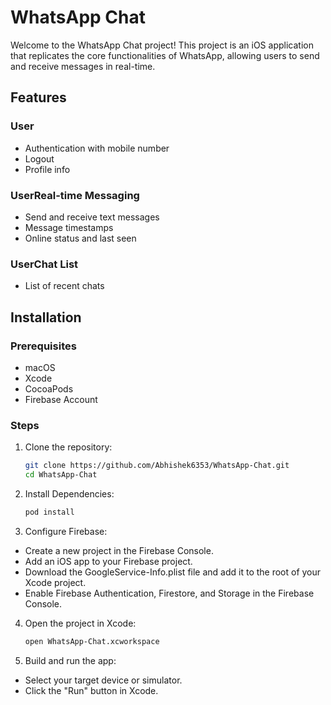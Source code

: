 # WhatsApp Chat
Welcome to the WhatsApp Chat project! This project is an iOS application that replicates the core functionalities of WhatsApp, allowing users to send and receive messages in real-time.


## Features

### User
  - Authentication with mobile number
  - Logout
  - Profile info


### UserReal-time Messaging
  - Send and receive text messages
  - Message timestamps
  - Online status and last seen


### UserChat List
  - List of recent chats


## Installation

### Prerequisites
- macOS
- Xcode
- CocoaPods
- Firebase Account


### Steps
1. Clone the repository:

   ```bash
   git clone https://github.com/Abhishek6353/WhatsApp-Chat.git
   cd WhatsApp-Chat

2. Install Dependencies:

   ```bash
   pod install

3. Configure Firebase:
 - Create a new project in the Firebase Console.
 - Add an iOS app to your Firebase project.
 - Download the GoogleService-Info.plist file and add it to the root of your Xcode project.
 - Enable Firebase Authentication, Firestore, and Storage in the Firebase Console.


4. Open the project in Xcode:

   ```bash
   open WhatsApp-Chat.xcworkspace


5. Build and run the app:
 - Select your target device or simulator.
 - Click the "Run" button in Xcode.

